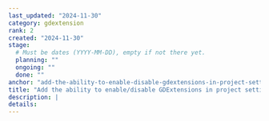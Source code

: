 ```yaml
---
last_updated: "2024-11-30"
category: gdextension
rank: 2
created: "2024-11-30"
stage:
  # Must be dates (YYYY-MM-DD), empty if not there yet.
  planning: ""
  ongoing: ""
  done: ""
anchor: "add-the-ability-to-enable-disable-gdextensions-in-project-settings"
title: "Add the ability to enable/disable GDExtensions in project settings"
description: |
details:
---
```

